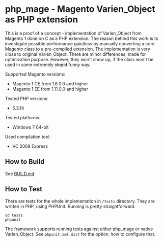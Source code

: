 php_mage - Magento Varien_Object as PHP extension
=====================

This is a proof of a concept - implementation of Varien_Object from Magento 1 done on C as a PHP extension. The reason behind this work is to investigate possible performance gain/loss by manually converting a core Magento class to a pre-compiled extension.
The implementation is very close to original Varien_Object. There are minor differences, made for optimization purpose. However, they won't show up, if the class won't be used in some extremely ~~stupid~~ funny way. 

Supported Magento versions:
* Magento 1 CE from 1.6.0.0 and higher
* Magento 1 EE from 1.11.0.0 and higher

Tested PHP versions:
* 5.3.14
 
Tested platforms:
* Windows 7 64-bit

Used compilation tool:
- VC 2008 Express

How to Build
-----------

See [BUILD.md](docs/BUILD.md)

How to Test
-----------

There are tests for the whole implementation in `/tests` directory. They are written in PHP, using PHPUnit. Running is pretty straightforward:

	cd tests
	phpunit
	
The framework supports running tests against either php_mage or native Varien_Object. See `phpunit.xml.dist` for the option, how to configure that. 
